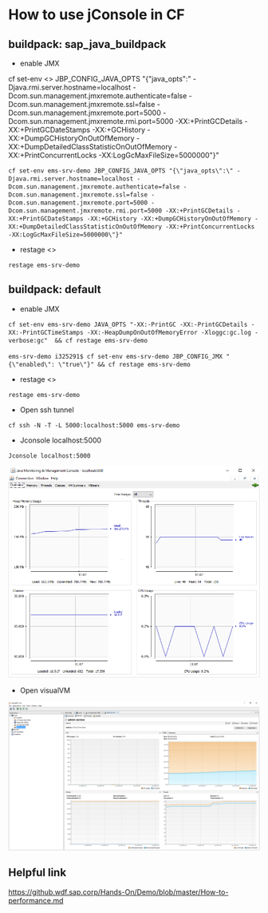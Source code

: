 
# How to use jConsole in CF

##  buildpack: sap_java_buildpack

* enable JMX

cf set-env <<Your Application>> JBP_CONFIG_JAVA_OPTS "{\"java_opts\":\" -Djava.rmi.server.hostname=localhost -Dcom.sun.management.jmxremote.authenticate=false -Dcom.sun.management.jmxremote.ssl=false -Dcom.sun.management.jmxremote.port=5000 -Dcom.sun.management.jmxremote.rmi.port=5000 -XX:+PrintGCDetails -XX:+PrintGCDateStamps -XX:+GCHistory -XX:+DumpGCHistoryOnOutOfMemory -XX:+DumpDetailedClassStatisticOnOutOfMemory -XX:+PrintConcurrentLocks -XX:LogGcMaxFileSize=5000000\"}"
  
```
cf set-env ems-srv-demo JBP_CONFIG_JAVA_OPTS "{\"java_opts\":\" -Djava.rmi.server.hostname=localhost -Dcom.sun.management.jmxremote.authenticate=false -Dcom.sun.management.jmxremote.ssl=false -Dcom.sun.management.jmxremote.port=5000 -Dcom.sun.management.jmxremote.rmi.port=5000 -XX:+PrintGCDetails -XX:+PrintGCDateStamps -XX:+GCHistory -XX:+DumpGCHistoryOnOutOfMemory -XX:+DumpDetailedClassStatisticOnOutOfMemory -XX:+PrintConcurrentLocks -XX:LogGcMaxFileSize=5000000\"}"

```

* restage <<Your Application>>
  
```
restage ems-srv-demo

```

## buildpack: default 

* enable JMX

```
cf set-env ems-srv-demo JAVA_OPTS "-XX:-PrintGC -XX:-PrintGCDetails -XX:-PrintGCTimeStamps -XX:-HeapDumpOnOutOfMemoryError -Xloggc:gc.log -verbose:gc"  && cf restage ems-srv-demo

ems-srv-demo i325291$ cf set-env ems-srv-demo JBP_CONFIG_JMX "{\"enabled\": \"true\"}" && cf restage ems-srv-demo       

```
* restage <<Your Application>>
  
```
restage ems-srv-demo
```
* Open ssh tunnel

```
cf ssh -N -T -L 5000:localhost:5000 ems-srv-demo
```

* Jconsole localhost:5000

```
Jconsole localhost:5000
```

![Jconsole](/picture/Jconsole.png)

* Open visualVM 

![Visual](picture/VisualVM.png)

## Helpful link
https://github.wdf.sap.corp/Hands-On/Demo/blob/master/How-to-performance.md

